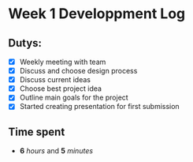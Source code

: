 # Week 1 Developpment Log

## Dutys:
- [x] Weekly meeting with team
- [x] Discuss and choose design process
- [x] Discuss current ideas
- [x] Choose best project idea
- [x] Outline main goals for the project
- [x] Started creating presentation for first submission
 
## Time spent
  * **6** _hours_ and **5** _minutes_
